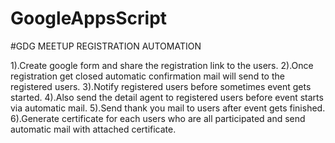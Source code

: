 # GoogleAppsScript

#GDG MEETUP REGISTRATION AUTOMATION

1).Create google form and share the registration link to the users.
2).Once registration get closed automatic confirmation mail will send to the registered users.
3).Notify registered users before sometimes event gets started.
4).Also send the detail agent to registered users before event starts via automatic mail.
5).Send thank you mail to users after event gets finished.
6).Generate certificate for each users who are all participated and send automatic mail with attached certificate.

